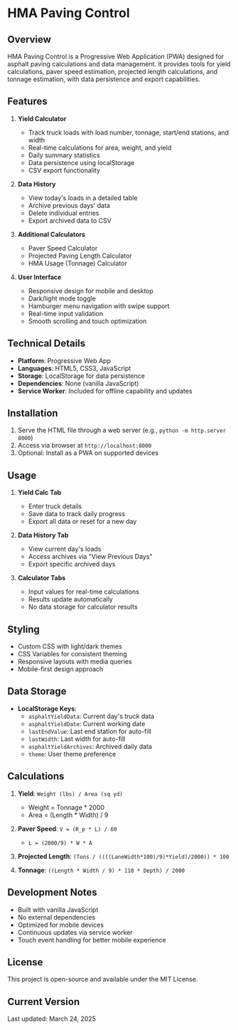 # HMA Paving Control

## Overview
HMA Paving Control is a Progressive Web Application (PWA) designed for asphalt paving calculations and data management. It provides tools for yield calculations, paver speed estimation, projected length calculations, and tonnage estimation, with data persistence and export capabilities.

## Features
1. **Yield Calculator**
   - Track truck loads with load number, tonnage, start/end stations, and width
   - Real-time calculations for area, weight, and yield
   - Daily summary statistics
   - Data persistence using localStorage
   - CSV export functionality

2. **Data History**
   - View today's loads in a detailed table
   - Archive previous days' data
   - Delete individual entries
   - Export archived data to CSV

3. **Additional Calculators**
   - Paver Speed Calculator
   - Projected Paving Length Calculator
   - HMA Usage (Tonnage) Calculator

4. **User Interface**
   - Responsive design for mobile and desktop
   - Dark/light mode toggle
   - Hamburger menu navigation with swipe support
   - Real-time input validation
   - Smooth scrolling and touch optimization

## Technical Details
- **Platform**: Progressive Web App
- **Languages**: HTML5, CSS3, JavaScript
- **Storage**: LocalStorage for data persistence
- **Dependencies**: None (vanilla JavaScript)
- **Service Worker**: Included for offline capability and updates

## Installation
1. Serve the HTML file through a web server (e.g., `python -m http.server 8000`)
2. Access via browser at `http://localhost:8000`
3. Optional: Install as a PWA on supported devices

## Usage
1. **Yield Calc Tab**
   - Enter truck details
   - Save data to track daily progress
   - Export all data or reset for a new day

2. **Data History Tab**
   - View current day's loads
   - Access archives via "View Previous Days"
   - Export specific archived days

3. **Calculator Tabs**
   - Input values for real-time calculations
   - Results update automatically
   - No data storage for calculator results


## Styling
- Custom CSS with light/dark themes
- CSS Variables for consistent theming
- Responsive layouts with media queries
- Mobile-first design approach

## Data Storage
- **LocalStorage Keys**:
  - `asphaltYieldData`: Current day's truck data
  - `asphaltYieldDate`: Current working date
  - `lastEndValue`: Last end station for auto-fill
  - `lastWidth`: Last width for auto-fill
  - `asphaltYieldArchives`: Archived daily data
  - `theme`: User theme preference

## Calculations
1. **Yield**: `Weight (lbs) / Area (sq yd)`
   - Weight = Tonnage * 2000
   - Area = (Length * Width) / 9

2. **Paver Speed**: `V = (R_p * L) / 60`
   - `L = (2000/9) * W * A`

3. **Projected Length**: `(Tons / ((((LaneWidth*100)/9)*Yield)/2000)) * 100`

4. **Tonnage**: `((Length * Width / 9) * 110 * Depth) / 2000`

## Development Notes
- Built with vanilla JavaScript
- No external dependencies
- Optimized for mobile devices
- Continuous updates via service worker
- Touch event handling for better mobile experience

## License
This project is open-source and available under the MIT License.

## Current Version
Last updated: March 24, 2025
